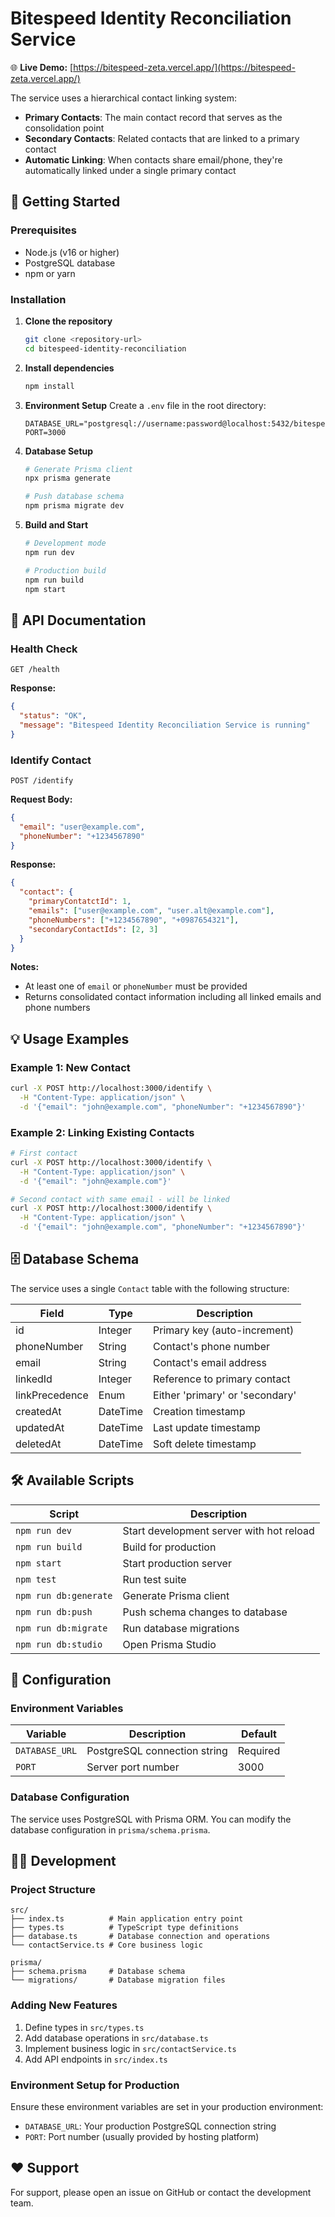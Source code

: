 # Bitespeed Identity Reconciliation Service

🌐 **Live Demo:** [https://bitespeed-zeta.vercel.app/](https://bitespeed-zeta.vercel.app/)

The service uses a hierarchical contact linking system:
- **Primary Contacts**: The main contact record that serves as the consolidation point
- **Secondary Contacts**: Related contacts that are linked to a primary contact
- **Automatic Linking**: When contacts share email/phone, they're automatically linked under a single primary contact

## 🚀 Getting Started

### Prerequisites

- Node.js (v16 or higher)
- PostgreSQL database
- npm or yarn

### Installation

1. **Clone the repository**
   ```bash
   git clone <repository-url>
   cd bitespeed-identity-reconciliation
   ```

2. **Install dependencies**
   ```bash
   npm install
   ```

3. **Environment Setup**
   Create a `.env` file in the root directory:
   ```env
   DATABASE_URL="postgresql://username:password@localhost:5432/bitespeed_db"
   PORT=3000
   ```

4. **Database Setup**
   ```bash
   # Generate Prisma client
   npx prisma generate
   
   # Push database schema
   npm prisma migrate dev
   ```

5. **Build and Start**
   ```bash
   # Development mode
   npm run dev
   
   # Production build
   npm run build
   npm start
   ```

## 📡 API Documentation

### Health Check
```http
GET /health
```

**Response:**
```json
{
  "status": "OK",
  "message": "Bitespeed Identity Reconciliation Service is running"
}
```

### Identify Contact
```http
POST /identify
```

**Request Body:**
```json
{
  "email": "user@example.com",
  "phoneNumber": "+1234567890"
}
```

**Response:**
```json
{
  "contact": {
    "primaryContatctId": 1,
    "emails": ["user@example.com", "user.alt@example.com"],
    "phoneNumbers": ["+1234567890", "+0987654321"],
    "secondaryContactIds": [2, 3]
  }
}
```

**Notes:**
- At least one of `email` or `phoneNumber` must be provided
- Returns consolidated contact information including all linked emails and phone numbers

## 💡 Usage Examples

### Example 1: New Contact
```bash
curl -X POST http://localhost:3000/identify \
  -H "Content-Type: application/json" \
  -d '{"email": "john@example.com", "phoneNumber": "+1234567890"}'
```

### Example 2: Linking Existing Contacts
```bash
# First contact
curl -X POST http://localhost:3000/identify \
  -H "Content-Type: application/json" \
  -d '{"email": "john@example.com"}'

# Second contact with same email - will be linked
curl -X POST http://localhost:3000/identify \
  -H "Content-Type: application/json" \
  -d '{"email": "john@example.com", "phoneNumber": "+1234567890"}'
```

## 🗄️ Database Schema

The service uses a single `Contact` table with the following structure:

| Field | Type | Description |
|-------|------|-------------|
| id | Integer | Primary key (auto-increment) |
| phoneNumber | String | Contact's phone number |
| email | String | Contact's email address |
| linkedId | Integer | Reference to primary contact |
| linkPrecedence | Enum | Either 'primary' or 'secondary' |
| createdAt | DateTime | Creation timestamp |
| updatedAt | DateTime | Last update timestamp |
| deletedAt | DateTime | Soft delete timestamp |

## 🛠️ Available Scripts

| Script | Description |
|--------|-------------|
| `npm run dev` | Start development server with hot reload |
| `npm run build` | Build for production |
| `npm start` | Start production server |
| `npm test` | Run test suite |
| `npm run db:generate` | Generate Prisma client |
| `npm run db:push` | Push schema changes to database |
| `npm run db:migrate` | Run database migrations |
| `npm run db:studio` | Open Prisma Studio |

## 🔧 Configuration

### Environment Variables

| Variable | Description | Default |
|----------|-------------|---------|
| `DATABASE_URL` | PostgreSQL connection string | Required |
| `PORT` | Server port number | 3000 |

### Database Configuration

The service uses PostgreSQL with Prisma ORM. You can modify the database configuration in `prisma/schema.prisma`.

## 🏃‍♂️ Development

### Project Structure
```
src/
├── index.ts          # Main application entry point
├── types.ts          # TypeScript type definitions
├── database.ts       # Database connection and operations
└── contactService.ts # Core business logic

prisma/
├── schema.prisma     # Database schema
└── migrations/       # Database migration files
```

### Adding New Features

1. Define types in `src/types.ts`
2. Add database operations in `src/database.ts`
3. Implement business logic in `src/contactService.ts`
4. Add API endpoints in `src/index.ts`

### Environment Setup for Production

Ensure these environment variables are set in your production environment:
- `DATABASE_URL`: Your production PostgreSQL connection string
- `PORT`: Port number (usually provided by hosting platform)

## ❤️ Support

For support, please open an issue on GitHub or contact the development team.